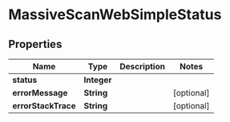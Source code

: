 

# MassiveScanWebSimpleStatus


## Properties

| Name | Type | Description | Notes |
|------------ | ------------- | ------------- | -------------|
|**status** | **Integer** |  |  |
|**errorMessage** | **String** |  |  [optional] |
|**errorStackTrace** | **String** |  |  [optional] |



